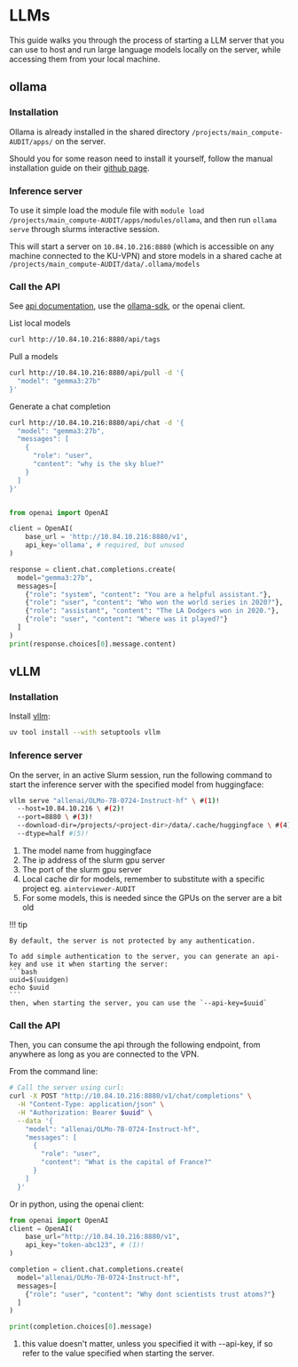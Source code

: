 # LLMs

This guide walks you through the process of starting a LLM server that you can
use to host and run large language models locally on the server, while
accessing them from your local machine.

## ollama

### Installation

Ollama is already installed in the shared directory
`/projects/main_compute-AUDIT/apps/` on the server.

Should you for some reason need to install it yourself, follow the manual
installation guide on their [github page](https://github.com/ollama/ollama/blob/main/docs/linux.md#manual-install).

### Inference server

To use it simple load the
module file with `module load /projects/main_compute-AUDIT/apps/modules/ollama`,
and then run `ollama serve` through slurms interactive session.

This will start a server on `10.84.10.216:8880` (which is accessible on any
machine connected to the KU-VPN) and store models in a shared cache at
`/projects/main_compute-AUDIT/data/.ollama/models`

### Call the API

See [api documentation](https://github.com/ollama/ollama/blob/main/docs/api.md#generate-a-chat-completion), use the [ollama-sdk](https://github.com/ollama/ollama-python), or the openai client.

List local models

```bash
curl http://10.84.10.216:8880/api/tags
```

Pull a models

```bash
curl http://10.84.10.216:8880/api/pull -d '{
  "model": "gemma3:27b"
}'

```

Generate a chat completion

```bash
curl http://10.84.10.216:8880/api/chat -d '{
  "model": "gemma3:27b",
  "messages": [
    {
      "role": "user",
      "content": "why is the sky blue?"
    }
  ]
}'



```

```python
from openai import OpenAI

client = OpenAI(
    base_url = 'http://10.84.10.216:8880/v1',
    api_key='ollama', # required, but unused
)

response = client.chat.completions.create(
  model="gemma3:27b",
  messages=[
    {"role": "system", "content": "You are a helpful assistant."},
    {"role": "user", "content": "Who won the world series in 2020?"},
    {"role": "assistant", "content": "The LA Dodgers won in 2020."},
    {"role": "user", "content": "Where was it played?"}
  ]
)
print(response.choices[0].message.content)
```

## vLLM

### Installation

Install [vllm](https://docs.vllm.ai/en/latest/index.html):

```bash
uv tool install --with setuptools vllm
```

### Inference server

On the server, in an active Slurm session, run the following command to start
the inference server with the specified model from huggingface:

```bash
vllm serve "allenai/OLMo-7B-0724-Instruct-hf" \ #(1)!
  --host=10.84.10.216 \ #(2)!
  --port=8880 \ #(3)!
  --download-dir=/projects/<project-dir>/data/.cache/huggingface \ #(4)!
  --dtype=half #(5)!
```

1. The model name from huggingface
2. The ip address of the slurm gpu server
3. The port of the slurm gpu server
4. Local cache dir for models, remember to substitute <project-dir> with a specific project eg. `ainterviewer-AUDIT`
5. For some models, this is needed since the GPUs on the server are a bit old

!!! tip

    By default, the server is not protected by any authentication.

    To add simple authentication to the server, you can generate an api-key and use it when starting the server:
    ```bash
    uuid=$(uuidgen)
    echo $uuid
    ```
    then, when starting the server, you can use the `--api-key=$uuid`

### Call the API

Then, you can consume the api through the following endpoint, from anywhere
as long as you are connected to the VPN.

From the command line:

```bash
# Call the server using curl:
curl -X POST "http://10.84.10.216:8880/v1/chat/completions" \
  -H "Content-Type: application/json" \
  -H "Authorization: Bearer $uuid" \
  --data '{
    "model": "allenai/OLMo-7B-0724-Instruct-hf",
    "messages": [
      {
        "role": "user",
        "content": "What is the capital of France?"
      }
    ]
  }'
```

Or in python, using the openai client:

```python
from openai import OpenAI
client = OpenAI(
    base_url="http://10.84.10.216:8880/v1",
    api_key="token-abc123", # (1)!
)

completion = client.chat.completions.create(
  model="allenai/OLMo-7B-0724-Instruct-hf",
  messages=[
    {"role": "user", "content": "Why dont scientists trust atoms?"}
  ]
)

print(completion.choices[0].message)
```

1. this value doesn't matter, unless you specified it with --api-key, if so
   refer to the value specified when starting the server.
